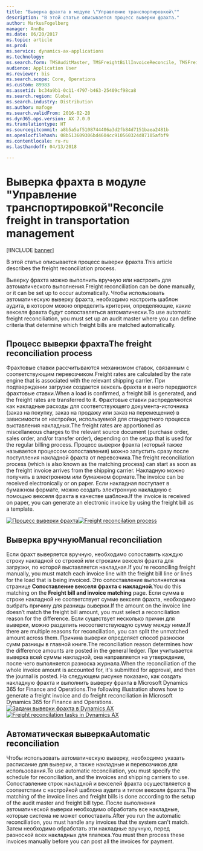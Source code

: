 ```yaml
---
title: "Выверка фрахта в модуле \"Управление транспортировкой\""
description: "В этой статье описывается процесс выверки фрахта."
author: MarkusFogelberg
manager: AnnBe
ms.date: 06/20/2017
ms.topic: article
ms.prod: 
ms.service: dynamics-ax-applications
ms.technology: 
ms.search.form: TMSAuditMaster, TMSFreightBillInvoiceReconcile, TMSFreightBillSummary, TMSFreightBillType, TMSFreightMatchReason, TMSInvoiceTable
audience: Application User
ms.reviewer: bis
ms.search.scope: Core, Operations
ms.custom: 89983
ms.assetid: bc34a9b1-0c11-4797-b463-25409cf98ca8
ms.search.region: Global
ms.search.industry: Distribution
ms.author: mafoge
ms.search.validFrom: 2016-02-28
ms.dyn365.ops.version: AX 7.0.0
ms.translationtype: HT
ms.sourcegitcommit: a8b5a5af5108744406a3d2fb84d7151baea2481b
ms.openlocfilehash: 08b513609306bd4604cc910560324d87105afbf9
ms.contentlocale: ru-ru
ms.lasthandoff: 04/13/2018

---
```


# <a name="reconcile-freight-in-transportation-management"></a><span data-ttu-id="a7823-103">Выверка фрахта в модуле "Управление транспортировкой"</span><span class="sxs-lookup"><span data-stu-id="a7823-103">Reconcile freight in transportation management</span></span>

[!INCLUDE [banner](../includes/banner.md)]

<span data-ttu-id="a7823-104">В этой статье описывается процесс выверки фрахта.</span><span class="sxs-lookup"><span data-stu-id="a7823-104">This article describes the freight reconciliation process.</span></span>

<span data-ttu-id="a7823-105">Выверку фрахта можно выполнить вручную или настроить для автоматического выполнения.</span><span class="sxs-lookup"><span data-stu-id="a7823-105">Freight reconciliation can be done manually, or it can be set up to occur automatically.</span></span> <span data-ttu-id="a7823-106">Чтобы использовать автоматическую выверку фрахта, необходимо настроить шаблон аудита, в котором можно определить критерии, определяющие, какие векселя фрахта будут сопоставляться автоматически.</span><span class="sxs-lookup"><span data-stu-id="a7823-106">To use automatic freight reconciliation, you must set up an audit master where you can define criteria that determine which freight bills are matched automatically.</span></span>

## <a name="the-freight-reconciliation-process"></a><span data-ttu-id="a7823-107">Процесс выверки фрахта</span><span class="sxs-lookup"><span data-stu-id="a7823-107">The freight reconciliation process</span></span>
<span data-ttu-id="a7823-108">Фрахтовые ставки рассчитываются механизмом ставок, связанным с соответствующим перевозчиком.</span><span class="sxs-lookup"><span data-stu-id="a7823-108">Freight rates are calculated by the rate engine that is associated with the relevant shipping carrier.</span></span> <span data-ttu-id="a7823-109">При подтверждении загрузки создается вексель фрахта и в него передаются фрахтовые ставки.</span><span class="sxs-lookup"><span data-stu-id="a7823-109">When a load is confirmed, a freight bill is generated, and the freight rates are transferred to it.</span></span> <span data-ttu-id="a7823-110">Фрахтовые ставки распределяются как накладные расходы для соответствующего документа-источника (заказ на покупку, заказ на продажу или заказ на перемещение) в зависимости от настройки, используемой для стандартного процесса выставления накладных.</span><span class="sxs-lookup"><span data-stu-id="a7823-110">The freight rates are apportioned as miscellaneous charges to the relevant source document (purchase order, sales order, and/or transfer order), depending on the setup that is used for the regular billing process.</span></span> <span data-ttu-id="a7823-111">Процесс выверки фрахта (который также называется процессом сопоставления) можно запустить сразу после поступления накладной фрахта от перевозчика.</span><span class="sxs-lookup"><span data-stu-id="a7823-111">The freight reconciliation process (which is also known as the matching process) can start as soon as the freight invoice arrives from the shipping carrier.</span></span> <span data-ttu-id="a7823-112">Накладную можно получить в электронном или бумажном формате.</span><span class="sxs-lookup"><span data-stu-id="a7823-112">The invoice can be received electronically or on paper.</span></span> <span data-ttu-id="a7823-113">Если накладная поступает в бумажном формате, можно создать электронную накладную с помощью векселя фрахта в качестве шаблона.</span><span class="sxs-lookup"><span data-stu-id="a7823-113">If the invoice is received on paper, you can generate an electronic invoice by using the freight bill as a template.</span></span> 

<span data-ttu-id="a7823-114">[![Процесс выверки фрахта](./media/freight-reconcilation-process.jpg)](./media/freight-reconcilation-process.jpg)</span><span class="sxs-lookup"><span data-stu-id="a7823-114">[![Freight reconcilation process](./media/freight-reconcilation-process.jpg)](./media/freight-reconcilation-process.jpg)</span></span>

## <a name="manual-reconciliation"></a><span data-ttu-id="a7823-115">Выверка вручную</span><span class="sxs-lookup"><span data-stu-id="a7823-115">Manual reconciliation</span></span>
<span data-ttu-id="a7823-116">Если фрахт выверяется вручную, необходимо сопоставить каждую строку накладной со строкой или строками векселя фрахта для загрузки, по которой выставляется накладная.</span><span class="sxs-lookup"><span data-stu-id="a7823-116">If you're reconciling freight manually, you must match each invoice line with the freight bill line or lines for the load that is being invoiced.</span></span> <span data-ttu-id="a7823-117">Это сопоставление выполняется на странице **Сопоставление векселя фрахта с накладной**.</span><span class="sxs-lookup"><span data-stu-id="a7823-117">You do this matching on the **Freight bill and invoice matching** page.</span></span> <span data-ttu-id="a7823-118">Если сумма в строке накладной не соответствует сумме векселя фрахта, необходимо выбрать причину для разницы выверки.</span><span class="sxs-lookup"><span data-stu-id="a7823-118">If the amount on the invoice line doesn’t match the freight bill amount, you must select a reconciliation reason for the difference.</span></span> <span data-ttu-id="a7823-119">Если существует несколько причин для выверки, можно разделить несоответствующую сумму между ними.</span><span class="sxs-lookup"><span data-stu-id="a7823-119">If there are multiple reasons for reconciliation, you can split the unmatched amount across them.</span></span> <span data-ttu-id="a7823-120">Причина выверки определяет способ разноски сумм разницы в главной книге.</span><span class="sxs-lookup"><span data-stu-id="a7823-120">The reconciliation reason determines how the difference amounts are posted in the general ledger.</span></span> <span data-ttu-id="a7823-121">При учитывается выверка всей суммы накладной, она направляется на утверждение, после чего выполняется разноска журнала.</span><span class="sxs-lookup"><span data-stu-id="a7823-121">When the reconciliation of the whole invoice amount is accounted for, it's submitted for approval, and then the journal is posted.</span></span> <span data-ttu-id="a7823-122">На следующем рисунке показано, как создать накладную фрахта и выполнить выверку фрахта в Microsoft Dynamics 365 for Finance and Operations.</span><span class="sxs-lookup"><span data-stu-id="a7823-122">The following illustration shows how to generate a freight invoice and do freight reconciliation in Microsoft Dynamics 365 for Finance and Operations.</span></span> 
<span data-ttu-id="a7823-123">[![Задачи выверки фрахта в Dynamics AX](./media/processflowforfreightreconciliation.jpg)](./media/processflowforfreightreconciliation.jpg)</span><span class="sxs-lookup"><span data-stu-id="a7823-123">[![Freight reconcilation tasks in Dynamics AX](./media/processflowforfreightreconciliation.jpg)](./media/processflowforfreightreconciliation.jpg)</span></span>
## <a name="automatic-reconciliation"></a><span data-ttu-id="a7823-124">Автоматическая выверка</span><span class="sxs-lookup"><span data-stu-id="a7823-124">Automatic reconciliation</span></span>
<span data-ttu-id="a7823-125">Чтобы использовать автоматическую выверку, необходимо указать расписание для выверки, а также накладные и перевозчиков для использования.</span><span class="sxs-lookup"><span data-stu-id="a7823-125">To use automatic reconciliation, you must specify the schedule for reconciliation, and the invoices and shipping carriers to use.</span></span> <span data-ttu-id="a7823-126">Сопоставление строк накладной и векселей фрахта осуществляется в соответствии с настройкой шаблона аудита и типом векселя фрахта.</span><span class="sxs-lookup"><span data-stu-id="a7823-126">The matching of the invoice lines and freight bills is done according to the setup of the audit master and freight bill type.</span></span> <span data-ttu-id="a7823-127">После выполнения автоматической выверки необходимо обработать все накладные, которые система не может сопоставить.</span><span class="sxs-lookup"><span data-stu-id="a7823-127">After you run the automatic reconciliation, you must handle any invoices that the system can't match.</span></span> <span data-ttu-id="a7823-128">Затем необходимо обработать эти накладные вручную, перед разноской всех накладных для платежа.</span><span class="sxs-lookup"><span data-stu-id="a7823-128">You must then process these invoices manually before you can post all the invoices for payment.</span></span>




